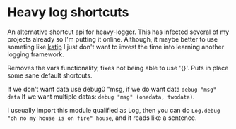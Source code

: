 # Heavy log shortcuts

An alternative shortcut api for heavy-logger.
This has infected several of my projects already so I'm
putting it online.
Although, it maybe better to use someting like [katip](http://hackage.haskell.org/package/katip)
I just don't want to invest the time into learning another logging framework.

Removes the vars functionality, fixes not being able to use '{}'.
Puts in place some sane default shortcuts.

If we don't want data use debug0 "msg, if we do want data `debug "msg" data`
If we want multiple datas: `debug "msg" (onedata, twodata)`.

I useually import this module qualified as Log,
then you can do `Log.debug "oh no my house is on fire" house`,
and it reads like a sentence.
